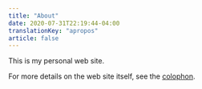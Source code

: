 ```yaml
---
title: "About"
date: 2020-07-31T22:19:44-04:00
translationKey: "apropos"
article: false
---
```


This is my personal web site.

For more details on the web site itself, see the [colophon](../colophon/).
